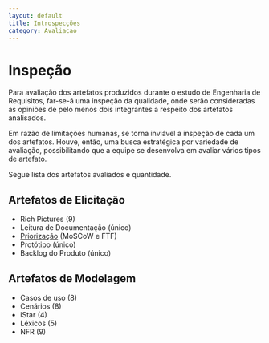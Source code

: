 ```yaml
---
layout: default
title: Introspecções
category: Avaliacao
---
```


# Inspeção

Para avaliação dos artefatos produzidos durante o estudo de Engenharia de Requisitos, far-se-á uma inspeção da qualidade, onde serão consideradas as opiniões de pelo menos dois integrantes a respeito dos artefatos analisados.

Em razão de limitações humanas, se torna inviável a inspeção de cada um dos artefatos. Houve, então, uma busca estratégica por variedade de avaliação, possibilitando que a equipe se desenvolva em avaliar vários tipos de artefato.

Segue lista dos artefatos avaliados e quantidade.

## Artefatos de Elicitação

- Rich Pictures (9)
- Leitura de Documentação (único)
- [Priorização](inspec_priorizacao.html) (MoSCoW e FTF)
- Protótipo (único)
- Backlog do Produto (único)

## Artefatos de Modelagem

- Casos de uso (8)
- Cenários (8)
- iStar (4)
- Léxicos (5)
- NFR (9)
